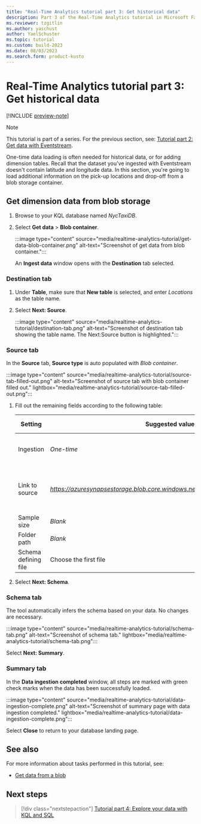 ```yaml
---
title: "Real-Time Analytics tutorial part 3: Get historical data"
description: Part 3 of the Real-Time Analytics tutorial in Microsoft Fabric
ms.reviewer: tzgitlin
ms.author: yaschust
author: YaelSchuster
ms.topic: tutorial
ms.custom: build-2023
ms.date: 08/03/2023
ms.search.form: product-kusto
---
```

# Real-Time Analytics tutorial part 3: Get historical data

[!INCLUDE [preview-note](../includes/preview-note.md)]

> [!NOTE]
> This tutorial is part of a series. For the previous section, see: [Tutorial part 2: Get data with Eventstream](tutorial-2-event-streams.md).

One-time data loading is often needed for historical data, or for adding dimension tables. Recall that the dataset you've ingested with Eventstream doesn't contain latitude and longitude data. In this section, you're going to load additional information on the pick-up locations and drop-off from a blob storage container.

## Get dimension data from blob storage

1. Browse to your KQL database named *NycTaxiDB*.
1. Select **Get data** > **Blob container**.

    :::image type="content" source="media/realtime-analytics-tutorial/get-data-blob-container.png" alt-text="Screenshot of get data from blob container.":::

    An **Ingest data** window opens with the **Destination** tab selected.

### Destination tab

1. Under **Table**, make sure that **New table** is selected, and enter *Locations* as the table name.
1. Select **Next: Source**.

    :::image type="content" source="media/realtime-analytics-tutorial/destination-tab.png" alt-text="Screenshot of destination tab showing the table name. The Next:Source button is highlighted.":::

### Source tab

In the **Source** tab, **Source type** is auto populated with *Blob container*.

:::image type="content" source="media/realtime-analytics-tutorial/source-tab-filled-out.png" alt-text="Screenshot of source tab with blob container filled out." lightbox="media/realtime-analytics-tutorial/source-tab-filled-out.png":::

1. Fill out the remaining fields according to the following table:

    |  **Setting**  | **Suggested value**  | **Field description**
    |-------|---|------
    | Ingestion  |   *One-time*         |The type of data ingestion type.
    | Link to source |  *https://azuresynapsestorage.blob.core.windows.net/sampledata/NYCTaxiLocations/* | URI to the blob container where the files are located |
    | Sample size |  *Blank*
    | Folder path |  *Blank*
    | Schema  defining file |  Choose the first file

1. Select **Next: Schema**.

### Schema tab

The tool automatically infers the schema based on your data. No changes are necessary.

:::image type="content" source="media/realtime-analytics-tutorial/schema-tab.png" alt-text="Screenshot of schema tab." lightbox="media/realtime-analytics-tutorial/schema-tab.png":::

Select **Next: Summary**.

### Summary tab

In the **Data ingestion completed** window, all steps are marked with green check marks when the data has been successfully
loaded.

:::image type="content" source="media/realtime-analytics-tutorial/data-ingestion-complete.png" alt-text="Screenshot of summary page with data ingestion completed." lightbox="media/realtime-analytics-tutorial/data-ingestion-complete.png":::

Select **Close** to return to your database landing page.

## See also

For more information about tasks performed in this tutorial, see:

* [Get data from a blob](get-data-blob.md)

## Next steps

> [!div class="nextstepaction"]
> [Tutorial part 4: Explore your data with KQL and SQL](tutorial-4-explore.md)
